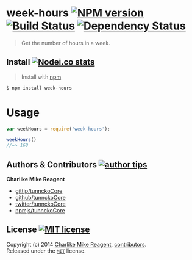 # week-hours [![NPM version][npmjs-img]][npmjs-url] [![Build Status][travis-img]][travis-url] [![Dependency Status][depstat-img]][depstat-url]

> Get the number of hours in a week.


## Install [![Nodei.co stats][npmjs-install]][npmjs-url] 

> Install with [npm](https://npmjs.org)

```bash
$ npm install week-hours
```

# Usage
```js
var weekHours = require('week-hours');

weekHours()
//=> 168
```


## Authors & Contributors [![author tips][author-gittip-img]][author-gittip]
**Charlike Mike Reagent**
+ [gittip/tunnckoCore][author-gittip]
+ [github/tunnckoCore][author-github]
+ [twitter/tunnckoCore][author-twitter]
+ [npmjs/tunnckoCore][author-npmjs]


## License [![MIT license][license-img]][license-url]
Copyright (c) 2014 [Charlike Mike Reagent][author-website], [contributors](https://github.com/tunnckoCore/week-hours/graphs/contributors).  
Released under the [`MIT`][license-url] license.

[npmjs-url]: http://npm.im/week-hours
[npmjs-img]: http://img.shields.io/npm/v/week-hours.svg
[npmjs-install]: https://nodei.co/npm/week-hours.png?mini=true

[license-url]: https://github.com/tunnckoCore/week-hours/blob/master/license.md
[license-img]: http://img.shields.io/badge/license-MIT-blue.svg

[travis-url]: https://travis-ci.org/tunnckoCore/week-hours
[travis-img]: https://travis-ci.org/tunnckoCore/week-hours.png?branch=master

[depstat-url]: https://david-dm.org/tunnckoCore/week-hours
[depstat-img]: https://david-dm.org/tunnckoCore/week-hours.png

[author-gittip-img]: http://img.shields.io/gittip/tunnckoCore.svg
[author-gittip]: https://www.gittip.com/tunnckoCore
[author-github]: https://github.com/tunnckoCore
[author-twitter]: https://twitter.com/tunnckoCore

[author-website]: http://www.whistle-bg.tk
[author-npmjs]: https://npmjs.org/~tunnckocore
